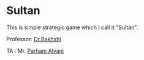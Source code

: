 # Sultan

This is simple strategic game which I call it "Sultan".


Professor: [Dr.Bakhshi](https://ceit.aut.ac.ir/~bakhshis/)

TA : Mr. [Parham Alvani](http://1995parham.github.io/)
